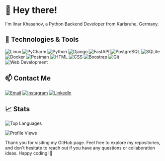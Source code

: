 # 👋 Hey there!

I'm Ilnar Khasanov, a Python Backend Developer from Karlsruhe, Germany.

## 🔧 Technologies & Tools
![Linux](https://img.shields.io/badge/OS-Linux-informational?style=flat&logo=linux&logoColor=white&color=blue)
![PyCharm](https://img.shields.io/badge/Editor-PyCharm-informational?style=flat&logo=pycharm&logoColor=white&color=blue)
![Python](https://img.shields.io/badge/Code-Python-informational?style=flat&logo=python&logoColor=white&color=blue)
![Django](https://img.shields.io/badge/Framework-Django-informational?style=flat&logo=django&logoColor=white&color=blue)
![FastAPI](https://img.shields.io/badge/Framework-FastAPI-informational?style=flat&logo=fastapi&logoColor=white&color=blue)
![PostgreSQL](https://img.shields.io/badge/Database-PostgreSQL-informational?style=flat&logo=postgresql&logoColor=white&color=blue)
![SQLite](https://img.shields.io/badge/Database-SQLite-informational?style=flat&logo=sqlite&logoColor=white&color=blue)
![Docker](https://img.shields.io/badge/Tools-Docker-informational?style=flat&logo=docker&logoColor=white&color=blue)
![Postman](https://img.shields.io/badge/Tools-Postman-informational?style=flat&logo=postman&logoColor=white&color=blue)
![HTML](https://img.shields.io/badge/Web-HTML5-informational?style=flat&logo=html5&logoColor=white&color=blue)
![CSS](https://img.shields.io/badge/Web-CSS-informational?style=flat&logo=css3&logoColor=white&color=blue)
![Boostrap](https://img.shields.io/badge/Web-Bootstrap-informational?style=flat&logo=bootstrap&logoColor=white&color=blue)
![Git](https://img.shields.io/badge/Version%20Control-Git-informational?style=flat&logo=git&logoColor=white&color=blue)
![Web Development](https://img.shields.io/badge/Interest-Web_Development-informational?style=flat&logo=web&logoColor=white&color=blue)

## 📫 Contact Me
[![Email](https://img.shields.io/badge/Email-Khasanov1988%40gmail.com-informational?style=flat&logo=gmail&logoColor=white&color=orange)](mailto:Khasanov1988@gmail.com)
[![Instagram](https://img.shields.io/badge/Instagram-khasan_i-informational?style=flat&logo=instagram&logoColor=white&color=orange)](https://www.instagram.com/khasan_i/)
[![LinkedIn](https://img.shields.io/badge/LinkedIn-Ilnar%20Khasanov-informational?style=flat&logo=linkedin&logoColor=white&color=orange)](https://www.linkedin.com/in/ilnar-khasanov-95482a73/)

## 📈 Stats
<div align="left">
  <img src="https://github-readme-stats-sigma-five.vercel.app/api/top-langs/?username=Khasanov1988&layout=compact&theme=vision-friendly-dark" alt="Top Languages">
</div>

![Profile Views](https://komarev.com/ghpvc/?username=Khasanov1988&label=Profile%20views&color=0e75b6&style=flat)

Thank you for visiting my GitHub page. Feel free to explore my repositories, and don't hesitate to reach out if you have any questions or collaboration ideas. Happy coding! 🚀
